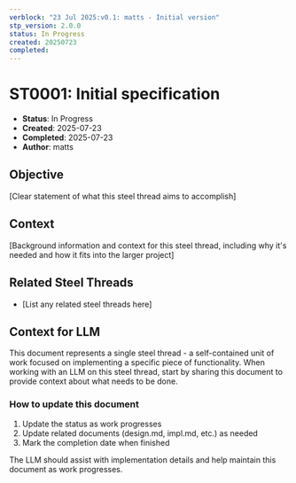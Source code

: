 ```yaml
---
verblock: "23 Jul 2025:v0.1: matts - Initial version"
stp_version: 2.0.0
status: In Progress
created: 20250723
completed: 
---
```

# ST0001: Initial specification

- **Status**: In Progress
- **Created**: 2025-07-23
- **Completed**: 2025-07-23
- **Author**: matts

## Objective

[Clear statement of what this steel thread aims to accomplish]

## Context

[Background information and context for this steel thread, including why it's needed and how it fits into the larger project]

## Related Steel Threads

- [List any related steel threads here]

## Context for LLM

This document represents a single steel thread - a self-contained unit of work focused on implementing a specific piece of functionality. When working with an LLM on this steel thread, start by sharing this document to provide context about what needs to be done.

### How to update this document

1. Update the status as work progresses
2. Update related documents (design.md, impl.md, etc.) as needed
3. Mark the completion date when finished

The LLM should assist with implementation details and help maintain this document as work progresses.